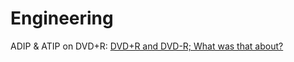 # Engineering
ADIP &amp; ATIP on DVD+R: [DVD+R and DVD-R; What was that about?](https://youtu.be/e1mJv9pxm7M)
